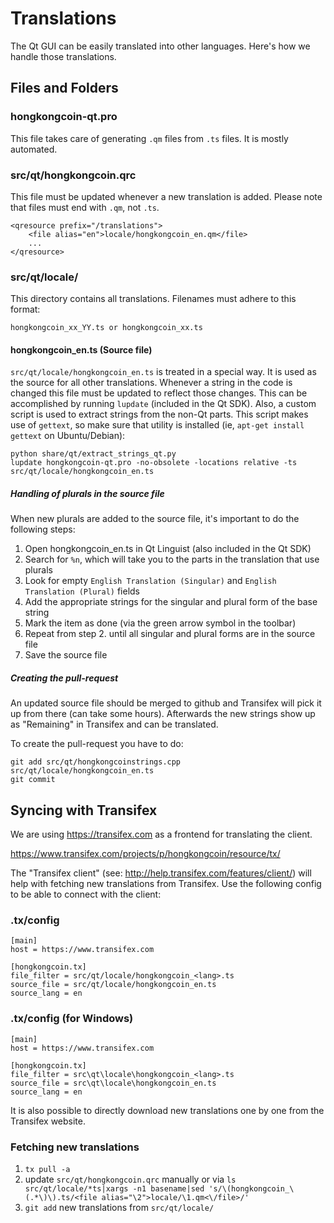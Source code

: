 Translations
============

The Qt GUI can be easily translated into other languages. Here's how we
handle those translations.

Files and Folders
-----------------

### hongkongcoin-qt.pro

This file takes care of generating `.qm` files from `.ts` files. It is mostly
automated.

### src/qt/hongkongcoin.qrc

This file must be updated whenever a new translation is added. Please note that
files must end with `.qm`, not `.ts`.

    <qresource prefix="/translations">
        <file alias="en">locale/hongkongcoin_en.qm</file>
        ...
    </qresource>

### src/qt/locale/

This directory contains all translations. Filenames must adhere to this format:

    hongkongcoin_xx_YY.ts or hongkongcoin_xx.ts

#### hongkongcoin_en.ts (Source file)

`src/qt/locale/hongkongcoin_en.ts` is treated in a special way. It is used as the
source for all other translations. Whenever a string in the code is changed
this file must be updated to reflect those changes. This can be accomplished
by running `lupdate` (included in the Qt SDK). Also, a custom script is used
to extract strings from the non-Qt parts. This script makes use of `gettext`,
so make sure that utility is installed (ie, `apt-get install gettext` on 
Ubuntu/Debian):

    python share/qt/extract_strings_qt.py
    lupdate hongkongcoin-qt.pro -no-obsolete -locations relative -ts src/qt/locale/hongkongcoin_en.ts
    
##### Handling of plurals in the source file

When new plurals are added to the source file, it's important to do the following steps:

1. Open hongkongcoin_en.ts in Qt Linguist (also included in the Qt SDK)
2. Search for `%n`, which will take you to the parts in the translation that use plurals
3. Look for empty `English Translation (Singular)` and `English Translation (Plural)` fields
4. Add the appropriate strings for the singular and plural form of the base string
5. Mark the item as done (via the green arrow symbol in the toolbar)
6. Repeat from step 2. until all singular and plural forms are in the source file
7. Save the source file

##### Creating the pull-request

An updated source file should be merged to github and Transifex will pick it
up from there (can take some hours). Afterwards the new strings show up as "Remaining"
in Transifex and can be translated.

To create the pull-request you have to do:

    git add src/qt/hongkongcoinstrings.cpp src/qt/locale/hongkongcoin_en.ts
    git commit

Syncing with Transifex
----------------------

We are using https://transifex.com as a frontend for translating the client.

https://www.transifex.com/projects/p/hongkongcoin/resource/tx/

The "Transifex client" (see: http://help.transifex.com/features/client/)
will help with fetching new translations from Transifex. Use the following
config to be able to connect with the client:

### .tx/config

    [main]
    host = https://www.transifex.com

    [hongkongcoin.tx]
    file_filter = src/qt/locale/hongkongcoin_<lang>.ts
    source_file = src/qt/locale/hongkongcoin_en.ts
    source_lang = en
    
### .tx/config (for Windows)

    [main]
    host = https://www.transifex.com

    [hongkongcoin.tx]
    file_filter = src\qt\locale\hongkongcoin_<lang>.ts
    source_file = src\qt\locale\hongkongcoin_en.ts
    source_lang = en

It is also possible to directly download new translations one by one from the Transifex website.

### Fetching new translations

1. `tx pull -a`
2. update `src/qt/hongkongcoin.qrc` manually or via
   `ls src/qt/locale/*ts|xargs -n1 basename|sed 's/\(hongkongcoin_\(.*\)\).ts/<file alias="\2">locale/\1.qm<\/file>/'`
3. `git add` new translations from `src/qt/locale/`
